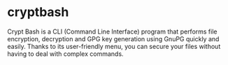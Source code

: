 # cryptbash
Crypt Bash is a CLI (Command Line Interface) program that performs file encryption, decryption and GPG key generation using GnuPG quickly and easily. Thanks to its user-friendly menu, you can secure your files without having to deal with complex commands.
